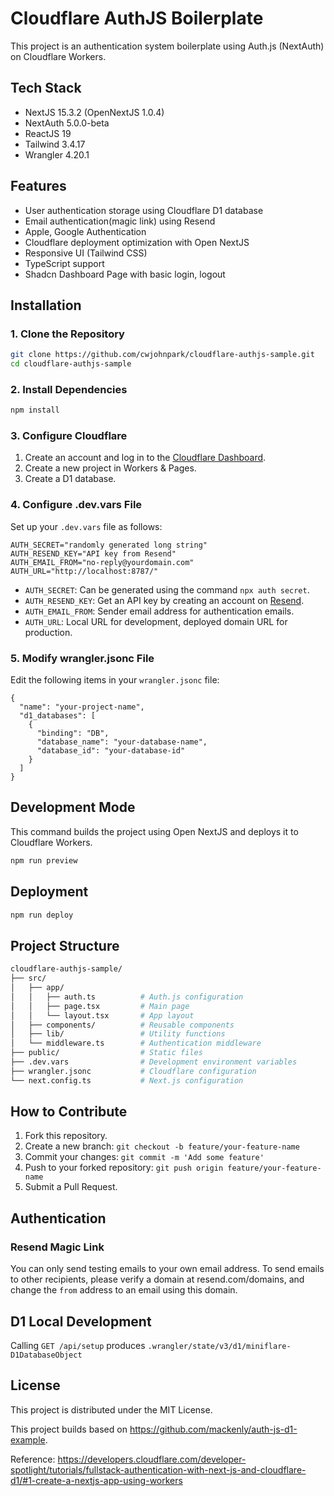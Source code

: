 # Cloudflare AuthJS Boilerplate

This project is an authentication system boilerplate using Auth.js (NextAuth) on Cloudflare Workers.

## Tech Stack

- NextJS 15.3.2 (OpenNextJS 1.0.4)
- NextAuth 5.0.0-beta
- ReactJS 19
- Tailwind 3.4.17
- Wrangler 4.20.1

## Features

- User authentication storage using Cloudflare D1 database
- Email authentication(magic link) using Resend
- Apple, Google Authentication
- Cloudflare deployment optimization with Open NextJS
- Responsive UI (Tailwind CSS)
- TypeScript support
- Shadcn Dashboard Page with basic login, logout

## Installation

### 1. Clone the Repository

```bash
git clone https://github.com/cwjohnpark/cloudflare-authjs-sample.git
cd cloudflare-authjs-sample
```

### 2. Install Dependencies

```bash
npm install
```

### 3. Configure Cloudflare

1. Create an account and log in to the [Cloudflare Dashboard](https://dash.cloudflare.com/).
2. Create a new project in Workers & Pages.
3. Create a D1 database.

### 4. Configure .dev.vars File

Set up your `.dev.vars` file as follows:

```.env
AUTH_SECRET="randomly generated long string"
AUTH_RESEND_KEY="API key from Resend"
AUTH_EMAIL_FROM="no-reply@yourdomain.com"
AUTH_URL="http://localhost:8787/"
```

- `AUTH_SECRET`: Can be generated using the command `npx auth secret`.
- `AUTH_RESEND_KEY`: Get an API key by creating an account on [Resend](https://resend.com/).
- `AUTH_EMAIL_FROM`: Sender email address for authentication emails.
- `AUTH_URL`: Local URL for development, deployed domain URL for production.

### 5. Modify wrangler.jsonc File

Edit the following items in your `wrangler.jsonc` file:

```jsonc
{
  "name": "your-project-name",
  "d1_databases": [
    {
      "binding": "DB",
      "database_name": "your-database-name",
      "database_id": "your-database-id"
    }
  ]
}
```

## Development Mode

This command builds the project using Open NextJS and deploys it to Cloudflare Workers.

```bash
npm run preview
```

## Deployment

```bash
npm run deploy
```

## Project Structure

```bash
cloudflare-authjs-sample/
├── src/
│   ├── app/
│   │   ├── auth.ts          # Auth.js configuration
│   │   ├── page.tsx         # Main page
│   │   └── layout.tsx       # App layout
│   ├── components/          # Reusable components
│   ├── lib/                 # Utility functions
│   └── middleware.ts        # Authentication middleware
├── public/                  # Static files
├── .dev.vars                # Development environment variables
├── wrangler.jsonc           # Cloudflare configuration
└── next.config.ts           # Next.js configuration
```

## How to Contribute

1. Fork this repository.
2. Create a new branch: `git checkout -b feature/your-feature-name`
3. Commit your changes: `git commit -m 'Add some feature'`
4. Push to your forked repository: `git push origin feature/your-feature-name`
5. Submit a Pull Request.

## Authentication

### Resend Magic Link

You can only send testing emails to your own email address. To send emails to other recipients, please verify a domain at resend.com/domains, and change the `from` address to an email using this domain.

## D1 Local Development

Calling `GET /api/setup` produces `.wrangler/state/v3/d1/miniflare-D1DatabaseObject`

## License

This project is distributed under the MIT License.

This project builds based on https://github.com/mackenly/auth-js-d1-example.

Reference: https://developers.cloudflare.com/developer-spotlight/tutorials/fullstack-authentication-with-next-js-and-cloudflare-d1/#1-create-a-nextjs-app-using-workers

